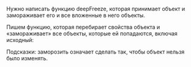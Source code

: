 
Нужно написать функцию deepFreeze, которая принимает объект и замораживает его и все вложенные в него объекты.

Пишем функцию, которая перебирает свойства объекта и «замораживает» все объекты, которые ей попадаются, включая исходный:

Подсказки: заморозить означает сделать так, чтобы объект нельзя было изменять.